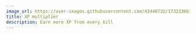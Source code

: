 ```yaml
---
image_url: https://user-images.githubusercontent.com/43440732/173233861-512d70cf-637d-4b1c-9e91-dc20da720604.gif
title: XP multiplier
description: Earn more XP from every kill
---
```

